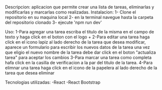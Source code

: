 Descripcion: aplicacion que permite crear una lista de tareas, eliminarlas y modificarlas y marcarlas como realizadas.
Instalacion: 
1- Clone el repositorio en su maquina local 
2- en la terminal navegue hasta la carpeta del repositorio clonado
3- ejecute 'npm run dev'

Uso: 
1-Para agregar una tarea escriba el titulo de la misma en el campo de texto y haga click en el boton con el logo +
2-Para editar una tarea haga click en el icono lapiz al lado derecho de la tarea que desea modificar, aparece un formulario para escribir los nuevos datos de la tarea una vez que eligio el nuevo nombre de la tarea debe dar click en el boton "actualiza tarea" para aceptar los cambios
3-Para marcar una tarea como completa hafa click en la casilla de verificacion a la par del titulo de la tarea.
4-Para elimnar una tarea haga click en el icono de la papelera al lado derecho de la tarea que desea eliminar 

Tecnologias utilizadas:
-React
-React Bootstrap
